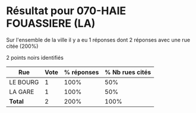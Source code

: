 # Résultat pour 070-HAIE FOUASSIERE (LA)

Sur l'ensemble de la ville il y a eu 1 réponses dont 2 réponses avec une rue citée (200%)

2 points noirs identifiés

| Rue | Vote | % réponses | % Nb rues cités|
|-----|------|------------|----------------|
| LE BOURG | 1 | 100% | 50%|
| LA GARE | 1 | 100% | 50%|
| **Total** | 2 | 200% | 100%|
